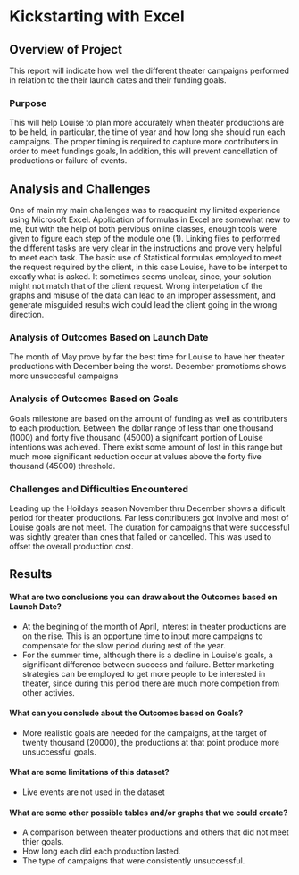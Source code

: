 # Kickstarting with Excel
## Overview of Project
This report will indicate how well the different theater campaigns performed in relation to the their launch dates and their funding goals. 
### Purpose
This will help Louise to plan more accurately when theater productions are to be held, in particular, the time of year and how long she should run each campaigns. The proper timing is required to capture more contributers in order to meet fundings goals, In addition, this will prevent cancellation of productions or failure of events. 
## Analysis and Challenges
One of main my main challenges was to reacquaint my limited experience using Microsoft Excel. Application of formulas in Excel are somewhat new to me, but with the help of both pervious online classes, enough tools were given to figure each step of the module one (1). Linking files to performed the different tasks are very clear in the instructions and prove very helpful to meet each task. The basic use of Statistical formulas employed to meet the request required by the client, in this case Louise, have to be interpet to excatly what is asked. It sometimes seems unclear, since, your solution might not match that of the client request. Wrong interpetation of the graphs and misuse of the data can lead to an improper assessment, and generate misguided results wich could lead the client going in the wrong direction.
### Analysis of Outcomes Based on Launch Date
The month of May prove by far the best time for Louise to have her theater productions with December being the worst. December promotioms shows more unsuccesful campaigns 
### Analysis of Outcomes Based on Goals
Goals milestone are based on the amount of funding as well as contributers to each production. Between the dollar range of less than one thousand (1000) and forty five thousand (45000) a signifcant portion of Louise intentions was achieved. There exist some amount of lost in this range but much more significant reduction occur at values above the forty five thousand (45000) threshold.
### Challenges and Difficulties Encountered
Leading up the Hoildays season November thru December shows a dificult period for theater productions. Far less contributers got involve and most of Louise goals are not meet. The duration for campaigns that were successful was sightly greater than ones that failed or cancelled. This was used to offset the overall production cost.
## Results
#### What are two conclusions you can draw about the Outcomes based on Launch Date?
- At the begining of the month of April, interest in theater productions are on the rise. This is an opportune time to input more campaigns to compensate for the slow period during rest of the year. 
- For the summer time, although there is a decline in Louise's goals, a significant difference between success and failure. Better marketing strategies can be employed to get more people to be interested in theater, since during this period there are much more competion from other activies.
#### What can you conclude about the Outcomes based on Goals?
- More realistic goals are needed for the campaigns, at the target of twenty thousand (20000), the productions at that point produce more unsuccessful goals. 
#### What are some limitations of this dataset?
- Live events are not used in the dataset
#### What are some other possible tables and/or graphs that we could create?
- A comparison between theater productions and others that did not meet thier goals. 
- How long each did each production lasted.
- The type of campaigns that were consistently unsuccessful.
